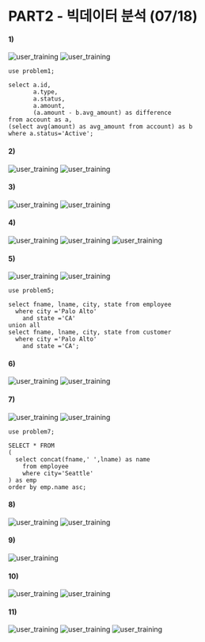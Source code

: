 # PART2 - 빅데이터 분석 (07/18)

#### 1) 
![user_training](/images/pt2_1.png)
![user_training](/images/pt2_1_1.png)

```
use problem1;

select a.id,
       a.type,
       a.status,
       a.amount,
       (a.amount - b.avg_amount) as difference
from account as a,
(select avg(amount) as avg_amount from account) as b
where a.status='Active';

```

#### 2) 
![user_training](/images/pt2_2.png)
![user_training](/images/pt2_2_1.png)

#### 3) 
![user_training](/images/pt2_3_1.png)
![user_training](/images/pt2_3_2.png)

#### 4) 
![user_training](/images/pt2_4_1.png)
![user_training](/images/pt2_4_2.png)
![user_training](/images/pt2_4_3.png)

#### 5) 
![user_training](/images/pt2_5.png)
![user_training](/images/pt2_5_n.png)

```
use problem5;

select fname, lname, city, state from employee
  where city ='Palo Alto'
    and state ='CA'
union all
select fname, lname, city, state from customer
  where city ='Palo Alto'
    and state ='CA';

```

#### 6) 
![user_training](/images/pt2_6_1.png)
![user_training](/images/pt2_6_2.png)

#### 7) 
![user_training](/images/pt2_7.png)
![user_training](/images/pr2_7_n.png)

```
use problem7;

SELECT * FROM
(
  select concat(fname,' ',lname) as name
    from employee
    where city='Seattle'
) as emp
order by emp.name asc;
```


#### 8) 
![user_training](/images/pt2_8_1.png)
![user_training](/images/pt2_8_2.png)

#### 9) 
![user_training](/images/pt2_9_1.png)

#### 10) 
![user_training](/images/pt2_10_1.png)
![user_training](/images/pt2_10_2.png)

#### 11) 
![user_training](/images/pt2_11_1.png)
![user_training](/images/pt2_11_2.png)
![user_training](/images/pt2_11_3.png)
